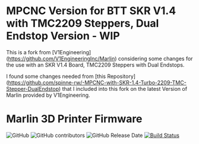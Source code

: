 # MPCNC Version for BTT SKR V1.4 with TMC2209 Steppers, Dual Endstop Version - WIP

This is a fork from [V1Engineering] (https://github.com/V1EngineeringInc/Marlin) considering some changes for the use with an SKR V1.4 Board, TMC2209 Steppers with Dual Endstops.

I found some changes needed from [this Repository] (https://github.com/spinne-rw/-MPCNC-with-SKR-1.4-Turbo-2209-TMC-Stepper-DualEndstop) that I included into this fork on the latest Version of Marlin provided by V1Engineering.

# Marlin 3D Printer Firmware

![GitHub](https://img.shields.io/github/license/marlinfirmware/marlin.svg)
![GitHub contributors](https://img.shields.io/github/contributors/marlinfirmware/marlin.svg)
![GitHub Release Date](https://img.shields.io/github/release-date/marlinfirmware/marlin.svg)
[![Build Status](https://github.com/MarlinFirmware/Marlin/workflows/CI/badge.svg?branch=bugfix-2.0.x)](https://github.com/MarlinFirmware/Marlin/actions)
